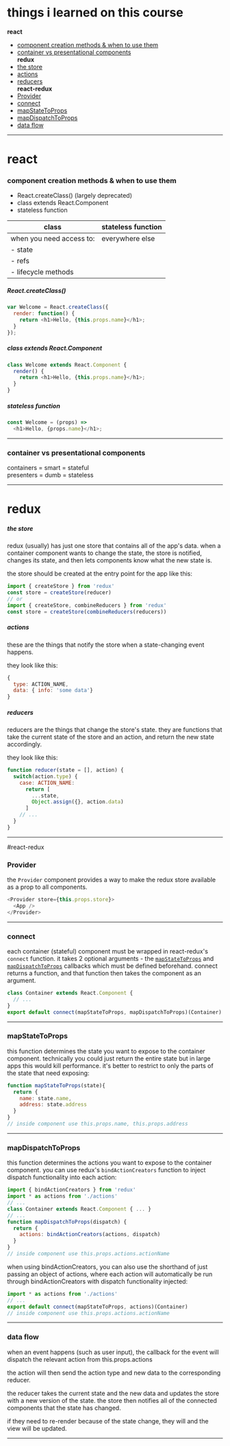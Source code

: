 # things i learned on this course

**react**  
- [component creation methods & when to use them](#component-creation-methods--when-to-use-them)
- [container vs presentational components](#container-vs-presentational-components)  
**redux**  
- [the store](#the-store)
- [actions](#actions)
- [reducers](#reducers)  
**react-redux**   
- [Provider](#Provider)
- [connect](#connect)
- [mapStateToProps](#mapStateToProps)
- [mapDispatchToProps](#mapDispatchToProps)
- [data flow](#data-flow)

----

# react

### component creation methods & when to use them

- React.createClass() (largely deprecated)
- class extends React.Component
- stateless function

| class | stateless function |
|---|---|
|when you need access to: | everywhere else |
| - state |   |
| - refs  |   |
| - lifecycle methods |   |

##### React.createClass()

```js
var Welcome = React.createClass({
  render: function() {
    return <h1>Hello, {this.props.name}</h1>;
  }
});
```

##### class extends React.Component

```js
class Welcome extends React.Component {
  render() {
    return <h1>Hello, {this.props.name}</h1>;
  }
}
```

##### stateless function

```js
const Welcome = (props) =>
  <h1>Hello, {props.name}</h1>;
```

----

### container vs presentational components

containers = smart = stateful  
presenters = dumb = stateless

----

# redux

##### the store

redux (usually) has just one store that contains all of the app's data. when a container component wants to change the state, the store is notified, changes its state, and then lets components know what the new state is.

the store should be created at the entry point for the app like this:

```js
import { createStore } from 'redux'
const store = createStore(reducer)
// or
import { createStore, combineReducers } from 'redux'
const store = createStore(combineReducers(reducers))
```

##### actions
these are the things that notify the store when a state-changing event happens.

they look like this:

```js
{
  type: ACTION_NAME,
  data: { info: 'some data'}
}
```

##### reducers
reducers are the things that change the store's state. they are functions that take the current state of the store and an action, and return the new state accordingly.

they look like this:

```js
function reducer(state = [], action) {
  switch(action.type) {
    case: ACTION_NAME:
      return [
        ...state,
        Object.assign({}, action.data)
      ]
    // ...
  }
}
```

----

#react-redux

### Provider

the `Provider` component provides a way to make the redux store available as a prop to all components.

```js
<Provider store={this.props.store}>
  <App />
</Provider>
```

----

### connect

each container (stateful) component must be wrapped in react-redux's `connect` function. it takes 2 optional arguments - the [`mapStateToProps`](#mapStateToProps) and [`mapDispatchToProps`](#mapDispatchToProps) callbacks which must be defined beforehand. connect returns a function, and that function then takes the component as an argument.

```js
class Container extends React.Component {
  // ...
}
export default connect(mapStateToProps, mapDispatchToProps)(Container)
```

----

### mapStateToProps

this function determines the state you want to expose to the container component. technically you could just return the entire state but in large apps this would kill performance. it's better to restrict to only the parts of the state that need exposing:

```js
function mapStateToProps(state){
  return {
    name: state.name,
    address: state.address    
  }
}
// inside component use this.props.name, this.props.address
```

----

### mapDispatchToProps

this function determines the actions you want to expose to the container component. you can use redux's `bindActionCreators` function to inject dispatch functionality into each action:

```js
import { bindActionCreators } from 'redux'
import * as actions from './actions'
// ...
class Container extends React.Component { ... }
// ...
function mapDispatchToProps(dispatch) {
  return {
    actions: bindActionCreators(actions, dispatch)
  }
}
// inside component use this.props.actions.actionName
```

when using bindActionCreators, you can also use the shorthand of just passing an object of actions, where each action will automatically be run through bindActionCreators with dispatch functionality injected:

```js
import * as actions from './actions'
// ...
export default connect(mapStateToProps, actions)(Container)
// inside component use this.props.actions.actionName
```

----

### data flow

when an event happens (such as user input), the callback for the event will dispatch the relevant action from this.props.actions

the action will then send the action type and new data to the corresponding reducer.

the reducer takes the current state and the new data and updates the store with a new version of the state. the store then notifies all of the connected components that the state has changed.

if they need to re-render because of the state change, they will and the view will be updated.

----

###
